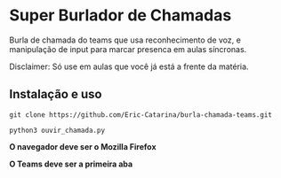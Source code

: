 # Super Burlador de Chamadas
Burla de chamada do teams que usa reconhecimento de voz, e manipulação de input para marcar presenca em aulas síncronas.

Disclaimer: Só use em aulas que você já está a frente da matéria.

## Instalação e uso
```git clone https://github.com/Eric-Catarina/burla-chamada-teams.git```

```python3 ouvir_chamada.py```

**O navegador deve ser o Mozilla Firefox**

**O Teams deve ser a primeira aba**
